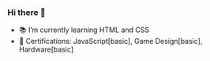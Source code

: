 ### Hi there 👋

- 📚 I’m currently learning HTML and CSS
- 📜 Certifications: JavaScript[basic], Game Design[basic], Hardware[basic]
##

